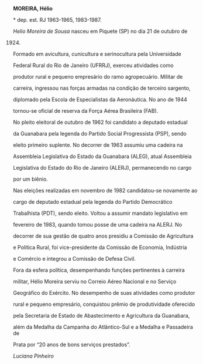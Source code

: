 **MOREIRA, Hélio**



\* dep. est. RJ 1963-1965, 1983-1987.



*Helio Moreira de Sousa* nasceu em Piquete (SP) no dia 21 de outubro de

1924.



Formado em avicultura, cunicultura e serinocultura pela Universidade

Federal Rural do Rio de Janeiro (UFRRJ), exerceu atividades como

produtor rural e pequeno empresário do ramo agropecuário. Militar de

carreira, ingressou nas forças armadas na condição de terceiro sargento,

diplomado pela Escola de Especialistas da Aeronáutica. No ano de 1944

tornou-se oficial de reserva da Força Aérea Brasileira (FAB).



No pleito eleitoral de outubro de 1962 foi candidato a deputado estadual

da Guanabara pela legenda do Partido Social Progressista (PSP), sendo

eleito primeiro suplente. No decorrer de 1963 assumiu uma cadeira na

Assembleia Legislativa do Estado da Guanabara (ALEG), atual Assembleia

Legislativa do Estado do Rio de Janeiro (ALERJ), permanecendo no cargo

por um biênio.



Nas eleições realizadas em novembro de 1982 candidatou-se novamente ao

cargo de deputado estadual pela legenda do Partido Democrático

Trabalhista (PDT), sendo eleito. Voltou a assumir mandato legislativo em

fevereiro de 1983, quando tomou posse de uma cadeira na ALERJ. No

decorrer de sua gestão de quatro anos presidiu a Comissão de Agricultura

e Política Rural, foi vice-presidente da Comissão de Economia, Indústria

e Comércio e integrou a Comissão de Defesa Civil.



Fora da esfera política, desempenhando funções pertinentes à carreira

militar, Hélio Moreira serviu no Correio Aéreo Nacional e no Serviço

Geográfico do Exército. No desempenho de suas atividades como produtor

rural e pequeno empresário, conquistou prêmio de produtividade oferecido

pela Secretaria de Estado de Abastecimento e Agricultura da Guanabara,

além da Medalha da Campanha do Atlântico-Sul e a Medalha e Passadeira de

Prata por “20 anos de bons serviços prestados”.



*Luciana Pinheiro*



